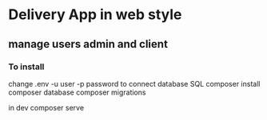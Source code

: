 # Delivery App in web style
## manage users admin and client
### To install
change .env -u user -p password to connect database SQL
composer install
composer database
composer migrations

in dev composer serve
